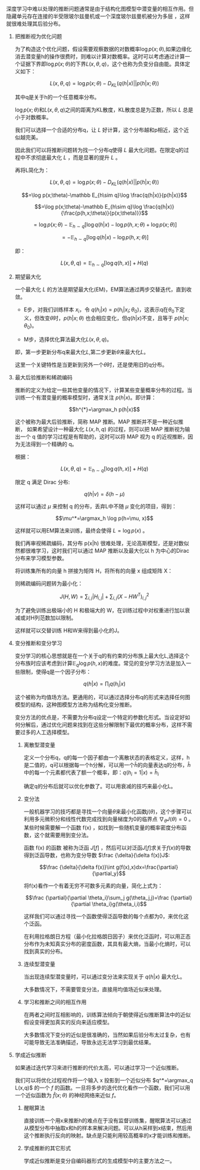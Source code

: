 深度学习中难以处理的推断问题通常是由于结构化图模型中潜变量的相互作用。但隐藏单元存在连接的半受限玻尔兹曼机或一个深度玻尔兹曼机被分为多层 ，这样就很难处理其后验分布。

1. 把推断视为优化问题

    为了构造这个优化问题，假设需要观察数据的对数概率$\log p(x;\theta)$,如果边缘化消去潜变量h的操作很费时，则难以计算对数概率。这时可以考虑通过计算一个证据下界即$\log p(x;\theta)$的下界$L(x,\theta,q)$，这个也称为负变分自由能。具体定义如下：

    $$L(x,\theta,q)=\log p(x;\theta)-D_{KL}(q(h|x)||p(h|x;\theta))$$

    其中q是关于h的一个任意概率分布。

    $\log p(x;\theta)$和$L(x,\theta,q)$之间的距离为KL散度，KL散度总是为正数，所以 $L$ 总是小于对数概率。

    我们可以选择一个合适的分布q，让 $L$ 好计算，这个分布越和p相近，这个近似越完美。

    因此我们可以将推断问题转为找一个分布q使得 $L$ 最大化问题。在限定q的过程中不求彻底最大化 $L$ ，而是显著的提升 $L$ 。

    再将L简化为：

    $$L(x,\theta,q)=\log p(x;\theta)-D_{KL}(q(h|x)||p(h|x;\theta))$$

    $$=\log p(x;\theta)-\mathbb E_{h\sim q}\log \frac{q(h|x)}{p(h|x)}$$

    $$=\log p(x;\theta)-\mathbb E_{h\sim q}\log \frac{q(h|x)}{\frac{p(h,x;\theta)}{p(x;\theta)}}$$

    $$=\log p(x;\theta)-\mathbb E_{h\sim q}[\log q(h|x)-\log p(h,x;\theta)+\log p(x;\theta)]$$

    $$=-\mathbb E_{h\sim q}[\log q(h|x)-\log p(h,x;\theta)]$$

    即：

    $$L(x,\theta,q)=\mathbb E_{h\sim q}[\log q(h,x)]+H(q)$$

1. 期望最大化

    一个最大化 $L$ 的方法是期望最大化(EM)，EM算法通过两步交替迭代，直到收敛。

    *   E步，对我们训练样本 $x_i$，令 $q(h_i|x)=p(h_i|x_i;\theta_0)$，这表示q在$\theta_0$下定义，但改变$\theta$时，$p(h|x;\theta)$ 也会相应变化，但$q(h|x)$不变，且等于 $p(h|x;\theta_0)$。

    *   M步，选择优化算法最大化$L(x,\theta,q)$。

    即，第一步更新分布q来最大化$L$,第二步更新$\theta$来最大化$L$。

    这里一个关键特性是当更新到另外一个$\theta$时，还是使用旧的q分布。

1. 最大后验推断和稀疏编码

    推断的定义为给定一些其他变量的情况下，计算某些变量概率分布的过程。当训练一个有潜变量的概率模型时，通常关注 $p(h|x)$。即计算：

    $$h^{*}=\argmax_h p(h|x)$$

    这个被称为最大后验推断，简称 MAP 推断。MAP 推断并不是一种近似推断， 如果希望设计一种最大化 $L(x,h,q)$ 的过程，则可以把 MAP 推断视为输出一个 q 值的学习过程是有帮助的，这时可以将 MAP 视为 q 的近视推断，因为无法得到一个精确的 q。

    根据：

    $$L(x,\theta,q)=\mathbb E_{h\sim q}[\log q(h,x)]+H(q)$$

    限定 q 满足 Dirac 分布:

    $$q(h|v)=\delta (h-\mu)$$

    这样可以通过 $\mu$ 来控制 q 的分布，丢弃L中不随 $\mu$ 变化的项目，得到：

    $$\mu^*=\argmax_h \log p(h=\mu, x)$$

    这样就可以用EM算法来训练，最终会使得 $L=\log p(x)$ 。

    我们再审视稀疏编码，其分布 p(x|h) 很难处理，无论高斯模型，还是对数似然都很难学习，这时我们可以通过 MAP 推断以及最大化以 h 为中心的Dirac分布来学习模型参数。

    将训练集所有的向量 h 拼接为矩阵 H，将所有的向量 x 组成矩阵 X：

    则稀疏编码问题转为最小化：

    $$J(H,W)=\sum_{i,j}|H_{i,j}|+\sum_{i,j}(X-HW^T)^2_{i,j}$$

    为了避免训练出极端小的 H 和极端大的 W，在训练过程中对权重进行加以衰减或对H列范数加以限制。

    这样就可以交替训练 H和W来得到最小化的J。

1. 变分推断和变分学习

    变分学习的核心思想就是在一个关于q的有约束的分布族上最大化L,选择这个分布族时应该考虑到计算$\mathbb E_q\log p(h,x)$的难度。常见的变分学习方法是加入一些限制，使得q是一个因子分布：

    $$q(h|x)=\prod_iq(h_i|x)$$

    这个被称为均值场方法。更通用的，可以通过选择分布q的形式来选择任何图模型的结构，这种图模型方法称为结构化变分推断。


    变分方法的优点是，不需要为分布q设定一个特定的参数化形式。当设定好如何分解后，通过优化问题来找到在这些分解限制下最优的概率分布，这样不需要过多的人工选择模型。

    1. 离散型潜变量

        定义一个分布q，q的每一个因子都由一个离散状态的表格定义，这样，h是二值的，q可以根据每一个h分解，可以用一个$\hat h$的向量表达q的分布，$\hat h$中的每一个元素都代表了额一个概率，即：$q(h_i=1|x)=\hat h_i$

        确定q的分布后就可以优化参数了。可以用衰减的技巧来最小化L。

    1. 变分法

        一般机器学习的技巧都是寻找一个向量$\theta$来最小化函数$j(\theta)$，这个步骤可以利用多元微积分和线性代数完成找到向量梯度为0的临界点 $\nabla_\theta J(\theta)=0$ 。某些时候需要解一个函数 f(x) ，如找到一些随机变量的概率密度分布函数，这个就需要用到变分法。

        函数 f(x) 的函数 被称为泛函 $J[f]$ ，然后可以对泛函$J[f]$求关于$f(x)$的导数得到泛函导数，也称为变分导数 $\frac {\delta}{\delta f(x)}J$:

        $$\frac {\delta}{\delta f(x)}\int g(f(x),x)dx=\frac{\partial}{\partial_y}$$
    
        将f(x)看作一个有着无穷不可数多元素的向量，简化上式为：

        $$\frac {\partial}{\partial \theta_i}\sum_j g(\theta_j,j)=\frac {\partial}{\partial \theta_i}g(\theta_i,i)$$

        这样我们可以通过寻找一个函数使得泛函导数的每个点都为0，来优化这个泛函。

        在利用拉格朗日方程（最小化拉格朗日因子）来优化泛函时，可以用正态分布作为未知真实分布的密度函数，其具有最大熵，当最小化熵时，可以找到真实的分布。

    1. 连续型潜变量

        当出现连续型潜变量时，可以通过变分法来实现关于 $q(h|x)$ 最大化L。

        大多数情况下，不需要管变分法，直接用均值场近似来处理。

    1. 学习和推断之间的相互作用

        在两者之间时互相影响的，训练算法倾向于朝使得近似推断算法中的近似假设变得更加真实的反向来适应模型。

        大多数情况下变分的近似是很准确的，当然如果后验分布太过复杂，也有可能导致无法准确描述，导致永远无法学习到最优结果。

1. 学成近似推断

    如果通过迭代学习来进行推断的代价太高，可以通过学习一个近似推断。

    我们可以将优化过程视作将一个输入 x 投影到一个近似分布 $q^*=\argmax_q L(x,q)$ 的一个 $f$ 的函数。一旦将多步的迭代优化看作一个函数，我们可以用一个近似函数为 $\hat f(x;\theta)$ 的神经网络来近似 $f$。

    1. 醒眠算法

        直接训练一个用x来推断h的难点在于没有监督训练集，醒眠算法可以通过从模型分布中抽取x和h的样本来解决问题。可以从h采样到x结束，然后用这个推断执行反向的映射。缺点是只能利用较高概率的x才能训练和推断。

    1. 学成推断的其它形式

        学成近似推断是变分自编码器形式的生成模型中的主要方法之一。








